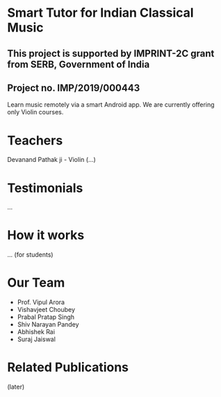# Smart Tutor for Indian Classical Music
## This project is supported by IMPRINT-2C grant from SERB, Government of India 
## Project no. IMP/2019/000443

Learn music remotely via a smart Android app. We are currently offering only Violin courses.

# Teachers
Devanand Pathak ji - Violin
(...)

# Testimonials
...

# How it works
... (for students)

# Our Team
- Prof. Vipul Arora
- Vishavjeet Choubey
- Prabal Pratap Singh
- Shiv Narayan Pandey
- Abhishek Rai
- Suraj Jaiswal

# Related Publications
(later)
